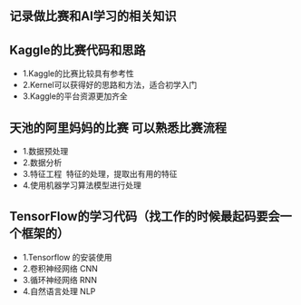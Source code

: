## 记录做比赛和AI学习的相关知识
## Kaggle的比赛代码和思路
* 1.Kaggle的比赛比较具有参考性 
* 2.Kernel可以获得好的思路和方法，适合初学入门
* 3.Kaggle的平台资源更加齐全

## 天池的阿里妈妈的比赛 可以熟悉比赛流程
* 1.数据预处理
* 2.数据分析
* 3.特征工程  特征的处理，提取出有用的特征
* 4.使用机器学习算法模型进行处理

## TensorFlow的学习代码（找工作的时候最起码要会一个框架的）
* 1.Tensorflow 的安装使用
* 2.卷积神经网络 CNN
* 3.循环神经网络 RNN
* 4.自然语言处理 NLP
  
